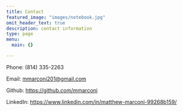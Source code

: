 ```yaml
---
title: Contact
featured_image: "images/notebook.jpg"
omit_header_text: true
description: contact information
type: page
menu:
  main: {}

---
```


Phone: (814) 335-2263

Email: mmarconi201@gmail.com

Github: https://github.com/mmarconi

LinkedIn: https://www.linkedin.com/in/matthew-marconi-99268b159/

